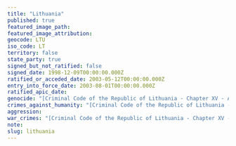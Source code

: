 ```yaml
---
title: "Lithuania"
published: true
featured_image_path:
featured_image_attribution:
geocode: LTU
iso_code: LT
territory: false
state_party: true
signed_but_not_ratified: false
signed_date: 1998-12-09T00:00:00.000Z
ratified_or_acceded_date: 2003-05-12T00:00:00.000Z
entry_into_force_date: 2003-08-01T00:00:00.000Z
ratified_apic_date:
genocide: "[Criminal Code of the Republic of Lithuania - Chapter XV - Article 99](https://iccdb.hrlc.net/data/doc/312/keyword/46/)"
crimes_against_humanity: "[Criminal Code of the Republic of Lithuania - Chapter XV - Article 100](https://iccdb.hrlc.net/data/doc/312/keyword/13/)"
aggression:
war_crimes: "[Criminal Code of the Republic of Lithuania - Chapter XV - Articles 101-109, 111](https://iccdb.hrlc.net/data/doc/312/keyword/145/)"
note:
slug: lithuania
---
```


